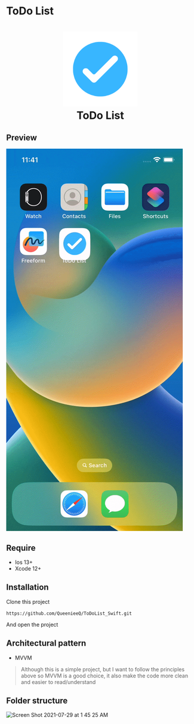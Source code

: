 #  ToDo List

<h1 align="center">
  <img src="https://raw.githubusercontent.com/QueenieeQ/ToDoList_Swift/main/ToDoList/check%20ToDo_List.png" alt="ToDoList" width="200">
  <br>ToDo List<br>
</h1>

## Preview

![Alt Text](https://raw.githubusercontent.com/QueenieeQ/ToDoList_Swift/main/ToDoList/preview_app_ios.gif)

## Require
- Ios 13+
- Xcode 12+
## Installation
Clone this project

```
https://github.com/QueenieeQ/ToDoList_Swift.git
```
And open the project

## Architectural pattern
- MVVM
> Although this is a simple project, but I want to follow the principles above so MVVM is a good choice, it also make the code more clean and easier to read/understand
## Folder structure

<img width="271" alt="Screen Shot 2021-07-29 at 1 45 25 AM" src="https://i.imgur.com/PHPVlC6.png">

